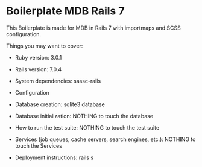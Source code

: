 # Boilerplate MDB Rails 7

This Boilerplate is made for MDB in Rails 7 with importmaps and SCSS configuration.

Things you may want to cover:

* Ruby version: 3.0.1

* Rails version: 7.0.4

* System dependencies: sassc-rails

* Configuration

* Database creation: sqlite3 database

* Database initialization: NOTHING to touch the database

* How to run the test suite: NOTHING to touch the test suite

* Services (job queues, cache servers, search engines, etc.): NOTHING to touch the Services

* Deployment instructions: rails s
